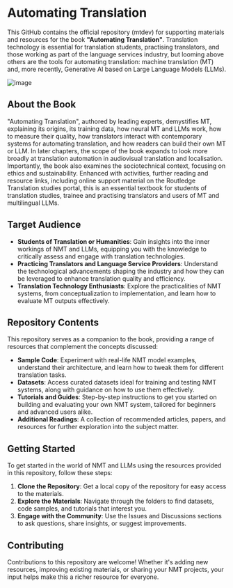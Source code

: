 # Automating Translation 

This GitHub contains the official repository (mtdev) for supporting materials and resources for the book **"Automating Translation"**. Translation technology is essential for translation students, practising translators, and those working as part of the language services industry, but looming above others are the tools for automating translation: machine translation (MT) and, more recently, Generative AI based on Large Language Models (LLMs).

![image](https://github.com/adaptNMT/mtdev/assets/101801657/939becdd-fba0-446d-9d8e-8e17d0d33a94)

## About the Book

"Automating Translation", authored by leading experts, demystifies MT, explaining its origins, its training data, how neural MT and LLMs work, how to measure their quality, how translators interact with contemporary systems for automating translation, and how readers can build their own MT or LLM. In later chapters, the scope of the book expands to look more broadly at translation automation in audiovisual translation and localisation. Importantly, the book also examines the sociotechnical context, focusing on ethics and sustainability. Enhanced with activities, further reading and resource links, including online support material on the Routledge Translation studies portal, this is an essential textbook for students of translation studies, trainee and practising translators and users of MT and multilingual LLMs.

## Target Audience

- **Students of Translation or Humanities**: Gain insights into the inner workings of NMT and LLMs, equipping you with the knowledge to critically assess and engage with translation technologies.
- **Practicing Translators and Language Service Providers**: Understand the technological advancements shaping the industry and how they can be leveraged to enhance translation quality and efficiency.
- **Translation Technology Enthusiasts**: Explore the practicalities of NMT systems, from conceptualization to implementation, and learn how to evaluate MT outputs effectively.

## Repository Contents

This repository serves as a companion to the book, providing a range of resources that complement the concepts discussed:

- **Sample Code**: Experiment with real-life NMT model examples, understand their architecture, and learn how to tweak them for different translation tasks.
- **Datasets**: Access curated datasets ideal for training and testing NMT systems, along with guidance on how to use them effectively.
- **Tutorials and Guides**: Step-by-step instructions to get you started on building and evaluating your own NMT system, tailored for beginners and advanced users alike.
- **Additional Readings**: A collection of recommended articles, papers, and resources for further exploration into the subject matter.

## Getting Started

To get started in the world of NMT and LLMs using the resources provided in this repository, follow these steps:

1. **Clone the Repository**: Get a local copy of the repository for easy access to the materials.
2. **Explore the Materials**: Navigate through the folders to find datasets, code samples, and tutorials that interest you.
3. **Engage with the Community**: Use the Issues and Discussions sections to ask questions, share insights, or suggest improvements.

## Contributing

Contributions to this repository are welcome! Whether it's adding new resources, improving existing materials, or sharing your NMT projects, your input helps make this a richer resource for everyone.
